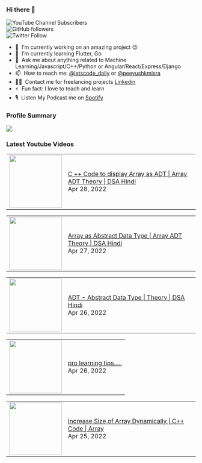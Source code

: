 ### Hi there 👋

![YouTube Channel Subscribers](https://img.shields.io/youtube/channel/subscribers/UCgmk1KXmrHXt_DO0kScyVmQ?style=social)  
![GitHub followers](https://img.shields.io/github/followers/misrapk?style=social)  
![Twitter Follow](https://img.shields.io/twitter/follow/peeyushkmisra?style=social)

- 🔭 &nbsp;I’m currently working on an amazing project :wink:
- 🌱 &nbsp;I’m currently learning Flutter, Go
- 💬 &nbsp;Ask me about anything related to Machine Learning/Javascript/C++/Python or Angular/React/Express/Django
- 📫 &nbsp;How to reach me: [@letscode_daily](https://www.instagram.com/letscode_daily/) or [@peeyushkmisra](https://www.instagram.com/peeyushkmisra/)
- 👨‍💻 &nbsp;Contact me for freelancing projects [Linkedin](https://www.linkedin.com/in/peeyushkmisra/)
- ⚡ &nbsp;Fun fact: I love to teach and learn
- 🎙 &nbsp;Listen My Podcast me on [Spotify](https://open.spotify.com/show/5HlTHA4yxnj56N1klajpQc)

### Profile Summary

![](https://github-profile-summary-cards.vercel.app/api/cards/profile-details?username=misrapk&theme=dracula)

### Latest Youtube Videos

<!-- YOUTUBE:START --><table><tr><td><a href="https://www.youtube.com/watch?v=4tHxJ0buqXQ"><img width="140px" src="https://i.ytimg.com/vi/4tHxJ0buqXQ/mqdefault.jpg"></a></td>
<td><a href="https://www.youtube.com/watch?v=4tHxJ0buqXQ">C ++ Code to display Array as ADT | Array ADT Theory  | DSA Hindi</a><br/>Apr 28, 2022</td></tr></table>
<table><tr><td><a href="https://www.youtube.com/watch?v=bS21gpVqqU0"><img width="140px" src="https://i.ytimg.com/vi/bS21gpVqqU0/mqdefault.jpg"></a></td>
<td><a href="https://www.youtube.com/watch?v=bS21gpVqqU0">Array as Abstract Data Type  | Array ADT Theory  | DSA Hindi</a><br/>Apr 27, 2022</td></tr></table>
<table><tr><td><a href="https://www.youtube.com/watch?v=2er60ZBQl9c"><img width="140px" src="https://i.ytimg.com/vi/2er60ZBQl9c/mqdefault.jpg"></a></td>
<td><a href="https://www.youtube.com/watch?v=2er60ZBQl9c">ADT - Abstract Data Type  | Theory  | DSA Hindi</a><br/>Apr 26, 2022</td></tr></table>
<table><tr><td><a href="https://www.youtube.com/watch?v=aSKbsMsfVec"><img width="140px" src="https://i.ytimg.com/vi/aSKbsMsfVec/mqdefault.jpg"></a></td>
<td><a href="https://www.youtube.com/watch?v=aSKbsMsfVec">pro learning tips.....</a><br/>Apr 26, 2022</td></tr></table>
<table><tr><td><a href="https://www.youtube.com/watch?v=62rSaK8RMlM"><img width="140px" src="https://i.ytimg.com/vi/62rSaK8RMlM/mqdefault.jpg"></a></td>
<td><a href="https://www.youtube.com/watch?v=62rSaK8RMlM">Increase Size of Array Dynamically | C++ Code | Array</a><br/>Apr 25, 2022</td></tr></table>
<!-- YOUTUBE:END -->
